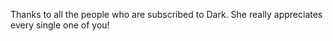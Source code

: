 Thanks to all the people who are subscribed to Dark. She really appreciates every single one of you!
